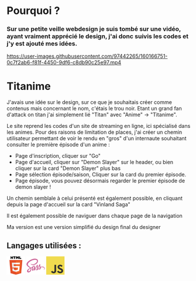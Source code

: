 # Pourquoi ?

<h3> Sur une petite veille webdesign je suis tombé sur une vidéo, ayant vraiment apprécié le design, j'ai donc suivis les codes et j'y est ajouté mes idées. </h3>

https://user-images.githubusercontent.com/97442265/160166751-0c7f2ab6-f81f-4450-9df6-c8db90c25e97.mp4

# Titanime

<p> J'avais une idée sur le design, sur ce que je souhaitais créer comme contenus mais concernant le nom, c'étais le trou noir. Etant un  grand fan d'attack on titan
j'ai simplement lié "Titan" avec "Anime" -> "Titanime". </p>

<p> Le site reprend les codes d'un site de streaming en ligne, ici spécialisé dans les animes. Pour des raisons de limitation de places, j'ai créer un chemin
utilisateur permettant de voir le rendu en "gros" d'un internaute souhaitant consulter le première épisode d'un anime : </p>

<ul>

<li> Page d'inscription, cliquer sur "Go" </li>

<li> Page d'accueil, cliquer sur "Demon Slayer" sur le header, ou bien cliquer sur la card "Demon Slayer" plus bas </li>

<li> Page sélection épisode/saison, Cliquer sur la card du premier épisode. </li> 

<li> Page épisode, vous pouvez désormais regarder le premier épisode de demon slayer ! </li> 

</ul>
<p> Un chemin semblale à celui présenté est également possible, en cliquant depuis la page d'accueil sur la card "Vinland Saga" </p>
<p> Il est également possible de naviguer dans chaque page de la navigation </p>
<p> Ma version est une version simplifié du design final du designer </p>

## Langages utilisées :
<div>
    <img src="https://raw.githubusercontent.com/github/explore/80688e429a7d4ef2fca1e82350fe8e3517d3494d/topics/html/html.png" alt="Html" height="50px">
    <img src="https://raw.githubusercontent.com/github/explore/80688e429a7d4ef2fca1e82350fe8e3517d3494d/topics/sass/sass.png" alt="Sass" height="50px">
    <img src="https://raw.githubusercontent.com/github/explore/80688e429a7d4ef2fca1e82350fe8e3517d3494d/topics/javascript/javascript.png" alt="JS" height="50px">
</div>
